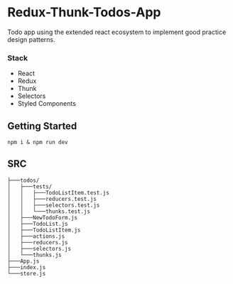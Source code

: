 # Redux-Thunk-Todos-App

Todo app using the extended react ecosystem to implement good practice design patterns.

### Stack
* React
* Redux
* Thunk
* Selectors
* Styled Components

## Getting Started

```
npm i & npm run dev
```

## SRC
```
├───todos/
│   ├───tests/
│   │   ├───TodoListItem.test.js
│   │   ├───reducers.test.js
│   │   ├───selectors.test.js
│   │   └───thunks.test.js
│   ├───NewTodoForm.js
│   ├───TodoList.js
│   ├───TodoListItem.js
│   ├───actions.js
│   ├───reducers.js
│   ├───selectors.js
│   └───thunks.js
├───App.js
├───index.js
└───store.js
```
